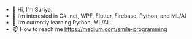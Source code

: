 - 👋 Hi, I’m Suriya.
- 👀 I’m interested in C# .net, WPF, Flutter, Firebase, Python, and ML/AI
- 🌱 I’m currently learning Python, ML/AL.
- 📫 How to reach me https://medium.com/smile-programming

<!---
suriyasonp/suriyasonp is a ✨ special ✨ repository because its `README.md` (this file) appears on your GitHub profile.
You can click the Preview link to take a look at your changes.
--->
